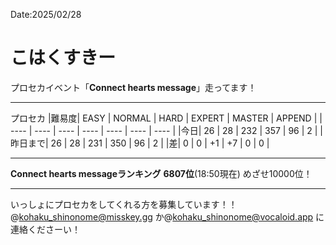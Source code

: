 Date:2025/02/28

# こはくすきー

プロセカイベント「**Connect hearts message**」走ってます！

---

プロセカ
|難易度| EASY | NORMAL | HARD | EXPERT | MASTER | APPEND |
| ---- | ---- | ---- | ---- | ---- | ---- | ---- |
|今日| 26 | 28 | 232 | 357 | 96 | 2 |
|昨日まで| 26 | 28 | 231 | 350 | 96 | 2 |
|差| 0 | 0 | +1 | +7 | 0 | 0 |

---

**Connect hearts messageランキング**
**6807位**(18:50現在)
めざせ10000位！

---

いっしょにプロセカをしてくれる方を募集しています！！
@kohaku_shinonome@misskey.gg か@kohaku_shinonome@vocaloid.app に連絡くださーい！
